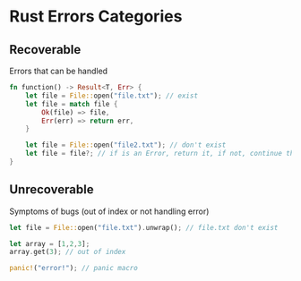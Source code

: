 # Rust Errors Categories  
## Recoverable 

Errors that can be handled

```Rust
fn function() -> Result<T, Err> {
	let file = File::open("file.txt"); // exist
	let file = match file {
		Ok(file) => file,
		Err(err) => return err, 
	}

	let file = File::open("file2.txt"); // don't exist
	let file = file?; // if is an Error, return it, if not, continue the code
}
```

## Unrecoverable 

Symptoms of bugs (out of index or not handling error)

```Rust
let file = File::open("file.txt").unwrap(); // file.txt don't exist

let array = [1,2,3];
array.get(3); // out of index

panic!("error!"); // panic macro
```
